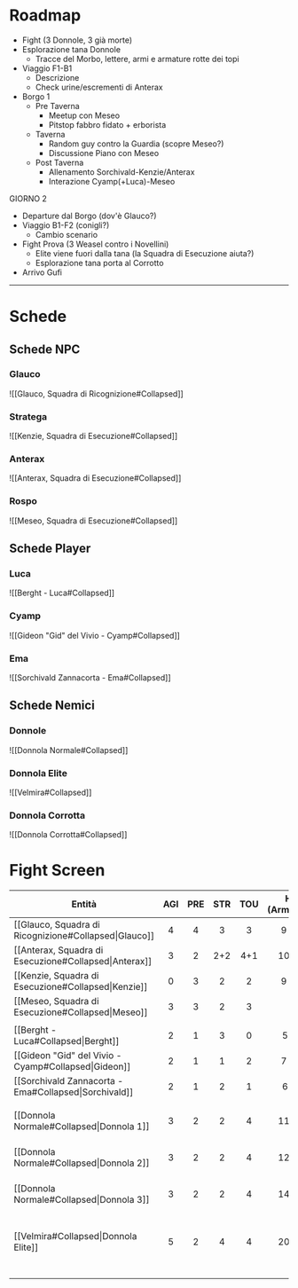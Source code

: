 
# Roadmap
- Fight (3 Donnole, 3 già morte)
- Esplorazione tana Donnole
	- Tracce del Morbo, lettere, armi e armature rotte dei topi
- Viaggio F1-B1
	- Descrizione
	- Check urine/escrementi di Anterax
- Borgo 1
	- Pre Taverna
		- Meetup con Meseo
		- Pitstop fabbro fidato + erborista
	- Taverna
		- Random guy contro la Guardia (scopre Meseo?)
		- Discussione Piano con Meseo
	- Post Taverna
		- Allenamento Sorchivald-Kenzie/Anterax
		- Interazione Cyamp(+Luca)-Meseo

GIORNO 2
- Departure dal Borgo (dov'è Glauco?)
- Viaggio B1-F2 (conigli?)
	- Cambio scenario
- Fight Prova (3 Weasel contro i Novellini)
	- Elite viene fuori dalla tana (la Squadra di Esecuzione aiuta?)
	- Esplorazione tana porta al Corrotto
- Arrivo Gufi
---

# Schede
## Schede NPC
### Glauco
![[Glauco, Squadra di Ricognizione#Collapsed]] 




### Stratega
![[Kenzie, Squadra di Esecuzione#Collapsed]]
### Anterax
![[Anterax, Squadra di Esecuzione#Collapsed]]

### Rospo
![[Meseo, Squadra di Esecuzione#Collapsed]]
## Schede Player
### Luca
![[Berght - Luca#Collapsed]]
### Cyamp
![[Gideon "Gid" del Vivio - Cyamp#Collapsed]]
### Ema
![[Sorchivald Zannacorta - Ema#Collapsed]]
## Schede Nemici
### Donnole
![[Donnola Normale#Collapsed]]

### Donnola Elite
![[Velmira#Collapsed]]
### Donnola Corrotta
![[Donnola Corrotta#Collapsed]]

# Fight Screen

| Entità                                                | AGI | PRE | STR | TOU | HP (Armatura) |         DMG\|Tipo         | Inizia<br>tiva | Focus (Riserva) |               Note               |
| ----------------------------------------------------- | :-: | :-: | :-: | :-: | :-----------: | :-----------------------: | :------------: | :-------------: | :------------------------------: |
| [[Glauco, Squadra di Ricognizione#Collapsed\|Glauco]] |  4  |  4  |  3  |  3  |     9 (1)     |          4\|Perf          |                |                 |                                  |
| [[Anterax, Squadra di Esecuzione#Collapsed\|Anterax]] |  3  |  2  | 2+2 | 4+1 |    10 (2)     |          6\|Perf          |                |                 |                                  |
| [[Kenzie, Squadra di Esecuzione#Collapsed\|Kenzie]]   |  0  |  3  |  2  |  2  |     9 (1)     |          6\|Perf          |                |                 |                                  |
| [[Meseo, Squadra di Esecuzione#Collapsed\|Meseo]]     |  3  |  3  |  2  |  3  |       6       |          1\|Cont          |                |      6 (6)      |                                  |
|                                                       |     |     |     |     |               |                           |                |                 |                                  |
| [[Berght - Luca#Collapsed\|Berght]]                   |  2  |  1  |  3  |  0  |     5(1)      |          3\|Perf          |                |                 |                                  |
| [[Gideon "Gid" del Vivio - Cyamp#Collapsed\|Gideon]]  |  2  |  1  |  1  |  2  |     7 (1)     | 4\|Narrativo,<br>2\|Perf  |                |                 |                                  |
| [[Sorchivald Zannacorta - Ema#Collapsed\|Sorchivald]] |  2  |  1  |  2  |  1  |     6(1)      |    2\|Tagl<br>1\|Perf     |                |                 |                                  |
|                                                       |     |     |     |     |               |                           |                |                 |                                  |
| [[Donnola Normale#Collapsed\|Donnola 1]]              |  3  |  2  |  2  |  4  |    11 (1)     | 4\|Tagl, 2\|Cont, 3\|Perf |                |                 |            Arma figa             |
| [[Donnola Normale#Collapsed\|Donnola 2]]              |  3  |  2  |  2  |  4  |    12 (2)     | 3\|Tagl, 2\|Cont, 3\|Perf |                |                 |          Armatura figa           |
| [[Donnola Normale#Collapsed\|Donnola 3]]              |  3  |  2  |  2  |  4  |    14 (1)     | 3\|Tagl, 2\|Cont, 3\|Perf |                |                 |              Beefy               |
| [[Velmira#Collapsed\|Donnola Elite]]            |  5  |  2  |  4  |  4  |    20 (2)     | 5\|Tagl, 3\|Cont, 4\|Perf |                |                 | Usa Rebellion solo sotto i 10 PF |
|                                                       |     |     |     |     |               |                           |                |                 |                                  |
|                                                       |     |     |     |     |               |                           |                |                 |                                  |
